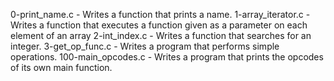 0-print_name.c - Writes a function that prints a name.
1-array_iterator.c - Writes a function that executes a function given as a parameter on each element of an array
2-int_index.c - Writes a function that searches for an integer.
3-get_op_func.c - Writes a program that performs simple operations.
100-main_opcodes.c - Writes a program that prints the opcodes of its own main function.
